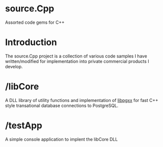 # source.Cpp

Assorted code gems for C++

Introduction
============

The source.Cpp project is a collection of various code samples I have written/modified for implementation into private commercial products I develop.

/libCore
========
A DLL library of utility functions and implementation of [libpgxx](http://pqxx.org/development/libpqxx/) for fast C++ style transational database connections to PostgreSQL.

/testApp
========
A simple console application to implent the libCore DLL
